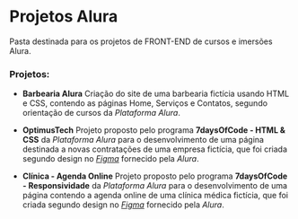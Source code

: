 # Projetos Alura

Pasta destinada para os projetos de FRONT-END de cursos e imersões Alura.

### **Projetos:**
 - **Barbearia Alura** 
	Criação do site de uma barbearia fictícia usando HTML e CSS, contendo as páginas Home, Serviços e Contatos, segundo orientação de cursos da *Plataforma Alura*.

- **OptimusTech**
  Projeto proposto pelo programa **7daysOfCode - HTML & CSS** da *Plataforma Alura* para o desenvolvimento de uma página destinada a novas contratações de uma empresa fictícia, que foi criada segundo design no [*Figma*](https://www.figma.com/file/mm3MLozvUDGhDRTxSLlGL5/7daysOfCode-HTML-CSS?node-id=0%3A1) fornecido pela *Alura*.

- **Clínica - Agenda Online**
  Projeto proposto pelo programa **7daysOfCode - Responsividade** da *Plataforma Alura* para o desenvolvimento de uma página contendo a agenda online de uma clínica médica fictícia, que foi criada segundo design no [*Figma*](https://www.figma.com/file/4OjHFmeHAgfX2JpRymOeA0/7days---Responsividade?node-id=6%3A907) fornecido pela *Alura*.
